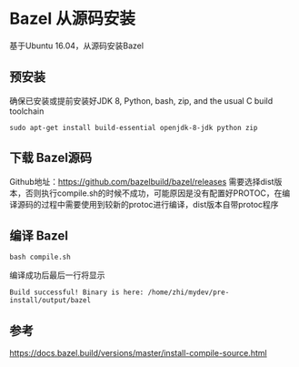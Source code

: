 # Bazel 从源码安装

基于Ubuntu 16.04，从源码安装Bazel

## 预安装

确保已安装或提前安装好JDK 8, Python, bash, zip, and the usual C build toolchain 

```
sudo apt-get install build-essential openjdk-8-jdk python zip
```

## 下载 Bazel源码

Github地址：https://github.com/bazelbuild/bazel/releases
需要选择dist版本，否则执行compile.sh的时候不成功，可能原因是没有配置好PROTOC，在编译源码的过程中需要使用到较新的protoc进行编译，dist版本自带protoc程序

## 编译 Bazel

```
bash compile.sh
```

编译成功后最后一行将显示

```
Build successful! Binary is here: /home/zhi/mydev/pre-install/output/bazel
```

## 参考
https://docs.bazel.build/versions/master/install-compile-source.html
